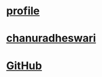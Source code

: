 # [profile](https://github.com/chanuradheswari/markdown-portfolio/anuradha)
# [chanuradheswari](http://github.com)
# [GitHub](http://github.com)
